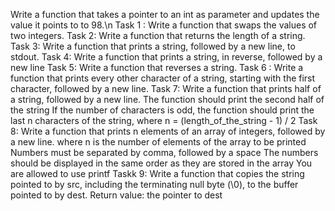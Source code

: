 Write a function that takes a pointer to an int as parameter and updates the value it points to to 98.\n
Task 1 : Write a function that swaps the values of two integers.
Task 2: Write a function that returns the length of a string.
Task 3: Write a function that prints a string, followed by a new line, to stdout.
Task 4: Write a function that prints a string, in reverse, followed by a new line
Task 5: Write a function that reverses a string.
Task 6 : Write a function that prints every other character of a string, starting with the first character, followed by a new line.
Task 7: Write a function that prints half of a string, followed by a new line.
The function should print the second half of the string
If the number of characters is odd, the function should print the last n characters of the string, where n = (length_of_the_string - 1) / 2
Task 8: Write a function that prints n elements of an array of integers, followed by a new line.
where n is the number of elements of the array to be printed
Numbers must be separated by comma, followed by a space
The numbers should be displayed in the same order as they are stored in the array
You are allowed to use printf
Taskk 9: Write a function that copies the string pointed to by src, including the terminating null byte (\0), to the buffer pointed to by dest.
Return value: the pointer to dest 
